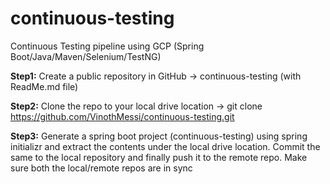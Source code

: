 # continuous-testing
Continuous Testing pipeline using GCP (Spring Boot/Java/Maven/Selenium/TestNG)

**Step1:**
  Create a public repository in GitHub -> continuous-testing (with ReadMe.md file)

**Step2:** Clone the repo to your local drive location -> git clone https://github.com/VinothMessi/continuous-testing.git

**Step3:** Generate a spring boot project (continuous-testing) using spring initializr and extract the contents under the local drive location. Commit the same to the local repository and finally push it to the remote repo. Make sure both the local/remote repos are in sync

